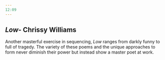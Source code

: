 ```yaml
---
12:09
---
```


## *Low*- Chrissy Williams

Another masterful exercise in sequencing, *Low* ranges from darkly funny to full of tragedy. The variety of these poems and the unique approaches to form never diminish their power but instead show a master poet at work.
